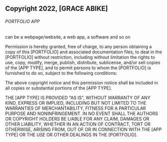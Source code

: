 ## Copyright 2022, [GRACE ABIKE]
###### PORTFOLIO APP 
can be a webpage/website, a web app, a software and so on

Permission is hereby granted, free of charge, to any person obtaining a copy of this [PORTFOLIO] and associated documentation files, to deal in the [PORTFOLIO] without restriction, including without limitation the rights to use, copy, modify, merge, publish, distribute, sublicense, and/or sell copies of the [APP TYPE], and to permit persons to whom the [PORTFOLIO] is furnished to do so, subject to the following conditions:

The above copyright notice and this permission notice shall be included in all copies or substantial portions of the [APP TYPE].

THE [APP TYPE] IS PROVIDED "AS IS", WITHOUT WARRANTY OF ANY KIND, EXPRESS OR IMPLIED, INCLUDING BUT NOT LIMITED TO THE WARRANTIES OF MERCHANTABILITY, FITNESS FOR A PARTICULAR PURPOSE AND NONINFRINGEMENT. IN NO EVENT SHALL THE AUTHORS OR COPYRIGHT HOLDERS BE LIABLE FOR ANY CLAIM, DAMAGES OR OTHER LIABILITY, WHETHER IN AN ACTION OF CONTRACT, TORT OR OTHERWISE, ARISING FROM, OUT OF OR IN CONNECTION WITH THE [APP TYPE] OR THE USE OR OTHER DEALINGS IN THE [PORTFOLIO].
